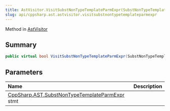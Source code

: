 ```yaml
---
title: AstVisitor.VisitSubstNonTypeTemplateParmExpr(SubstNonTypeTemplateParmExpr)
slug: api/cppsharp.ast.astvisitor.visitsubstnontypetemplateparmexpr
---
```

Method in [AstVisitor](/api/cppsharp/ast/astvisitor)

## Summary



```csharp
public virtual bool VisitSubstNonTypeTemplateParmExpr(SubstNonTypeTemplateParmExpr stmt)
```

## Parameters

|Name|Description|
|:---|:---|
|[CppSharp.AST.SubstNonTypeTemplateParmExpr](/api/cppsharp/ast/substnontypetemplateparmexpr) stmt||

